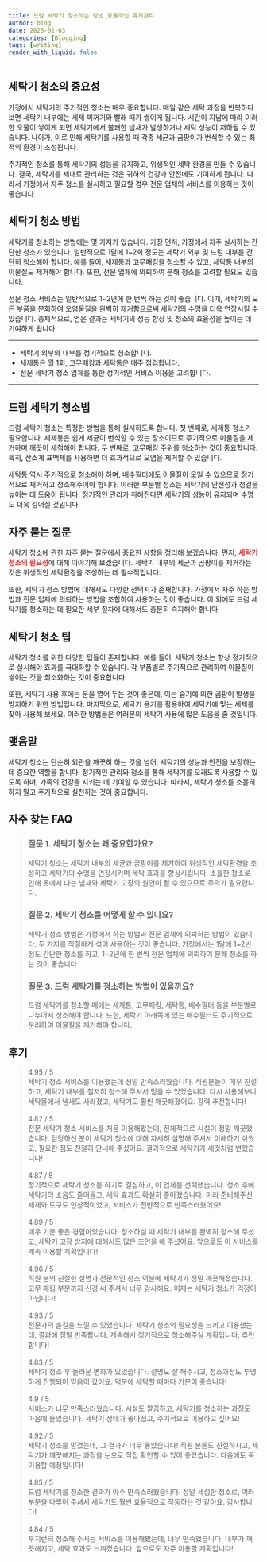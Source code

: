 ```yaml
---
title: 드럼 세탁기 청소하는 방법 효율적인 유지관리
author: bing
date: 2025-02-03
categories: [Blogging]
tags: [writing]
render_with_liquid: false
---
```



<h2 id='세탁기 청소의 중요성'>세탁기 청소의 중요성</h2>

<p>가정에서 세탁기의 주기적인 청소는 매우 중요합니다. 매일 같은 세탁 과정을 반복하다 보면 세탁기 내부에는 세제 찌꺼기와 빨래 때가 쌓이게 됩니다. 시간이 지남에 따라 이러한 오물이 쌓이게 되면 세탁기에서 불쾌한 냄새가 발생하거나 세탁 성능이 저하될 수 있습니다. 나아가, 이로 인해 세탁기를 사용할 때 각종 세균과 곰팡이가 번식할 수 있는 최적의 환경이 조성됩니다.</p>

<p>주기적인 청소를 통해 세탁기의 성능을 유지하고, 위생적인 세탁 환경을 만들 수 있습니다. 결국, 세탁기를 제대로 관리하는 것은 귀하의 건강과 안전에도 기여하게 됩니다. 따라서 가정에서 자주 청소를 실시하고 필요할 경우 전문 업체의 서비스를 이용하는 것이 좋습니다.</p>

<h2 id='세탁기 청소 방법'>세탁기 청소 방법</h2>

<p>세탁기를 청소하는 방법에는 몇 가지가 있습니다. 가장 먼저, 가정에서 자주 실시하는 간단한 청소가 있습니다. 일반적으로 1달에 1~2회 정도는 세탁기 외부 및 드럼 내부를 간단히 청소해야 합니다. 예를 들어, 세제통과 고무패킹을 청소할 수 있고, 세탁통 내부의 이물질도 제거해야 합니다. 또한, 전문 업체에 의뢰하여 분해 청소를 고려할 필요도 있습니다.</p>

<p>전문 청소 서비스는 일반적으로 1~2년에 한 번씩 하는 것이 좋습니다. 이때, 세탁기의 모든 부품을 분회하여 오염물질을 완벽히 제거함으로써 세탁기의 수명을 더욱 연장시킬 수 있습니다. 총체적으로, 얻은 결과는 세탁기의 성능 향상 및 청소의 효율성을 높이는 데 기여하게 됩니다.</p>

<hr />

<ul>
    <li>세탁기 외부와 내부를 정기적으로 청소합니다.</li>
    <li>세제통은 월 1회, 고무패킹과 세탁통은 매주 점검합니다.</li>
    <li>전문 세탁기 청소 업체를 통한 정기적인 서비스 이용을 고려합니다.</li>
</ul>

<hr />

<h2 id='드럼 세탁기 청소법'>드럼 세탁기 청소법</h2>

<p>드럼 세탁기 청소는 특정한 방법을 통해 실시하도록 합니다. 첫 번째로, 세제통 청소가 필요합니다. 세제통은 쉽게 세균이 번식할 수 있는 장소이므로 주기적으로 이물질을 제거하며 깨끗이 세척해야 합니다. 두 번째로, 고무패킹 주위를 청소하는 것이 중요합니다. 특히, 산소계 표백제를 사용하면 더 효과적으로 오염을 제거할 수 있습니다.</p>

<p>세탁통 역시 주기적으로 청소해야 하며, 배수필터에도 이물질이 모일 수 있으므로 정기적으로 제거하고 청소해주어야 합니다. 이러한 부분별 청소는 세탁기의 안전성과 청결을 높이는 데 도움이 됩니다. 정기적인 관리가 취해진다면 세탁기의 성능이 유지되며 수명도 더욱 길어질 것입니다.</p>

<h2 id='자주 묻는 질문'>자주 묻는 질문</h2>

<p>세탁기 청소에 관한 자주 묻는 질문에서 중요한 사항을 정리해 보겠습니다. 먼저, <b><span style="color: #ee2323;">세탁기 청소의 필요성</span></b>에 대해 이야기해 보겠습니다. 세탁기 내부의 세균과 곰팡이를 제거하는 것은 위생적인 세탁환경을 조성하는 데 필수적입니다.</p>

<p>또한, 세탁기 청소 방법에 대해서도 다양한 선택지가 존재합니다. 가정에서 자주 하는 방법과 전문 업체에 의뢰하는 방법을 조합하여 사용하는 것이 좋습니다. 이 외에도 드럼 세탁기를 청소하는 데 필요한 세부 절차에 대해서도 충분히 숙지해야 합니다.</p>

<h2 id='세탁기 청소 팁'>세탁기 청소 팁</h2>

<p>세탁기 청소를 위한 다양한 팁들이 존재합니다. 예를 들어, 세탁기 청소는 항상 정기적으로 실시해야 효과를 극대화할 수 있습니다. 각 부품별로 주기적으로 관리하여 이물질이 쌓이는 것을 최소화하는 것이 중요합니다.</p>

<p>또한, 세탁기 사용 후에는 문을 열어 두는 것이 좋은데, 이는 습기에 의한 곰팡이 발생을 방지하기 위한 방법입니다. 마지막으로, 세탁기 용기를 활용하여 세탁기에 맞는 세제를 찾아 사용해 보세요. 이러한 방법들은 여러분의 세탁기 사용에 많은 도움을 줄 것입니다.</p>

<h2 id='맺음말'>맺음말</h2>

<p>세탁기 청소는 단순히 외관을 깨끗히 하는 것을 넘어, 세탁기의 성능과 안전을 보장하는 데 중요한 역할을 합니다. 정기적인 관리와 청소를 통해 세탁기를 오래도록 사용할 수 있도록 하며, 가족의 건강을 지키는 데 기여할 수 있습니다. 따라서, 세탁기 청소를 소홀히하지 말고 주기적으로 실천하는 것이 중요합니다. </p>


<h2 id='자주_찾는_FAQ'>자주 찾는 FAQ</h2>
<div itemscope="" itemtype="https://schema.org/FAQPage"> 
<blockquote> 
<div itemscope="" itemprop="mainEntity" itemtype="https://schema.org/Question"> 
<h3 itemprop="name">질문 1. 세탁기 청소는 왜 중요한가요?</h3> 
<div itemscope="" itemprop="acceptedAnswer" itemtype="https://schema.org/Answer"> 
<span itemprop="text"> 
<p>세탁기 청소는 세탁기 내부의 세균과 곰팡이를 제거하여 위생적인 세탁환경을 조성하고 세탁기의 수명을 연장시키며 세탁 효과를 향상시킵니다. 소홀한 청소로 인해 옷에서 나는 냄새와 세탁기 고장의 원인이 될 수 있으므로 주의가 필요합니다.</p> 
</span> 
</div> 
</div> 

<div itemscope="" itemprop="mainEntity" itemtype="https://schema.org/Question"> 
<h3 itemprop="name">질문 2. 세탁기 청소를 어떻게 할 수 있나요?</h3> 
<div itemscope="" itemprop="acceptedAnswer" itemtype="https://schema.org/Answer"> 
<span itemprop="text"> 
<p>세탁기 청소 방법은 가정에서 하는 방법과 전문 업체에 의뢰하는 방법이 있습니다. 두 가지를 적절하게 섞어 사용하는 것이 좋습니다. 가정에서는 1달에 1~2번 정도 간단한 청소를 하고, 1~2년에 한 번씩 전문 업체에 의뢰하여 분해 청소를 하는 것이 좋습니다.</p> 
</span> 
</div> 
</div> 

<div itemscope="" itemprop="mainEntity" itemtype="https://schema.org/Question"> 
<h3 itemprop="name">질문 3. 드럼 세탁기를 청소하는 방법이 있을까요?</h3> 
<div itemscope="" itemprop="acceptedAnswer" itemtype="https://schema.org/Answer"> 
<span itemprop="text"> 
<p>드럼 세탁기를 청소할 때에는 세제통, 고무패킹, 세탁통, 배수필터 등을 부분별로 나누어서 청소해야 합니다. 또한, 세탁기 아래쪽에 있는 배수필터도 주기적으로 분리하여 이물질을 제거해야 합니다.</p> 
</span> 
</div> 
</div> 

</blockquote> 
</div>
<h2 id='후기'>후기</h2>
<div itemscope itemtype="https://schema.org/Product">
  <blockquote>
  <div itemprop="review" itemscope itemtype="https://schema.org/Review">
      <div itemprop="reviewRating" itemscope itemtype="https://schema.org/Rating"> <span itemprop="ratingValue">4.95</span> / <span itemprop="bestRating">5</span> </div>
      <span itemprop="reviewBody">세탁기 청소 서비스를 이용했는데 정말 만족스러웠습니다. 직원분들이 매우 친절하고, 세탁기 내부를 철저히 청소해 주셔서 믿을 수 있었습니다. 다시 사용해보니 세탁물에서 냄새도 사라졌고, 세탁기도 훨씬 깨끗해졌어요. 강력 추천합니다!</span>
  </div>
  <br>
  <div itemprop="review" itemscope itemtype="https://schema.org/Review">
      <div itemprop="reviewRating" itemscope itemtype="https://schema.org/Rating"> <span itemprop="ratingValue">4.82</span> / <span itemprop="bestRating">5</span> </div>
      <span itemprop="reviewBody">전문 세탁기 청소 서비스를 처음 이용해봤는데, 전체적으로 시설이 정말 깨끗했습니다. 담당하신 분이 세탁기 청소에 대해 자세히 설명해 주셔서 이해하기 쉬웠고, 필요한 점도 친절히 안내해 주셨어요. 결과적으로 세탁기가 새것처럼 변했습니다!</span>
  </div>
  <br>
  <div itemprop="review" itemscope itemtype="https://schema.org/Review">
      <div itemprop="reviewRating" itemscope itemtype="https://schema.org/Rating"> <span itemprop="ratingValue">4.87</span> / <span itemprop="bestRating">5</span> </div>
      <span itemprop="reviewBody">정기적으로 세탁기 청소를 하기로 결심하고, 이 업체를 선택했습니다. 청소 후에 세탁기의 소음도 줄어들고, 세탁 효과도 확실히 좋아졌습니다. 미리 준비해주신 세제와 도구도 인상적이었고, 서비스가 전반적으로 만족스러웠어요!</span>
  </div>
  <br>
  <div itemprop="review" itemscope itemtype="https://schema.org/Review">
      <div itemprop="reviewRating" itemscope itemtype="https://schema.org/Rating"> <span itemprop="ratingValue">4.89</span> / <span itemprop="bestRating">5</span> </div>
      <span itemprop="reviewBody">매우 기분 좋은 경험이었습니다. 청소하실 때 세탁기 내부를 완벽히 청소해 주셨고, 세탁기 고장 방지에 대해서도 많은 조언을 해 주셨어요. 앞으로도 이 서비스를 계속 이용할 계획입니다!</span>
  </div>
  <br>
  <div itemprop="review" itemscope itemtype="https://schema.org/Review">
      <div itemprop="reviewRating" itemscope itemtype="https://schema.org/Rating"> <span itemprop="ratingValue">4.96</span> / <span itemprop="bestRating">5</span> </div>
      <span itemprop="reviewBody">직원 분의 친절한 설명과 전문적인 청소 덕분에 세탁기가 정말 깨끗해졌습니다. 고무 패킹 부분까지 신경 써 주셔서 너무 감사해요. 이제는 세탁기 청소가 걱정이 아닙니다!</span>
  </div>
  <br>
  <div itemprop="review" itemscope itemtype="https://schema.org/Review">
      <div itemprop="reviewRating" itemscope itemtype="https://schema.org/Rating"> <span itemprop="ratingValue">4.93</span> / <span itemprop="bestRating">5</span> </div>
      <span itemprop="reviewBody">전문가의 손길을 느낄 수 있었습니다. 세탁기 청소의 필요성을 느끼고 이용했는데, 결과에 정말 만족합니다. 계속해서 정기적으로 청소해주실 계획입니다. 추천합니다!</span>
  </div>
  <br>
  <div itemprop="review" itemscope itemtype="https://schema.org/Review">
      <div itemprop="reviewRating" itemscope itemtype="https://schema.org/Rating"> <span itemprop="ratingValue">4.83</span> / <span itemprop="bestRating">5</span> </div>
      <span itemprop="reviewBody">세탁기 청소 후 놀라운 변화가 있었습니다. 설명도 잘 해주시고, 청소과정도 투명하게 진행되어 믿음이 갔어요. 덕분에 세탁할 때마다 기분이 좋습니다!</span>
  </div>
  <br>
  <div itemprop="review" itemscope itemtype="https://schema.org/Review">
      <div itemprop="reviewRating" itemscope itemtype="https://schema.org/Rating"> <span itemprop="ratingValue">4.9</span> / <span itemprop="bestRating">5</span> </div>
      <span itemprop="reviewBody">서비스가 너무 만족스러웠습니다. 시설도 깔끔하고, 세탁기를 청소하는 과정도 마음에 들었습니다. 세탁기 상태가 좋아졌고, 주기적으로 이용하고 싶어요!</span>
  </div>
  <br>
  <div itemprop="review" itemscope itemtype="https://schema.org/Review">
      <div itemprop="reviewRating" itemscope itemtype="https://schema.org/Rating"> <span itemprop="ratingValue">4.92</span> / <span itemprop="bestRating">5</span> </div>
      <span itemprop="reviewBody">세탁기 청소를 맡겼는데, 그 결과가 너무 좋았습니다! 직원 분들도 친절하시고, 세탁기가 깨끗해지는 과정을 눈으로 직접 확인할 수 있어 좋았습니다. 다음에도 꼭 이용할 예정입니다!</span>
  </div>
  <br>
  <div itemprop="review" itemscope itemtype="https://schema.org/Review">
      <div itemprop="reviewRating" itemscope itemtype="https://schema.org/Rating"> <span itemprop="ratingValue">4.85</span> / <span itemprop="bestRating">5</span> </div>
      <span itemprop="reviewBody">드럼 세탁기를 청소한 결과가 아주 만족스러웠습니다. 정말 세심한 청소로, 여러 부분을 다루어 주셔서 세탁기도 훨씬 효율적으로 작동하는 것 같아요. 감사합니다!</span>
  </div>
  <br>
  <div itemprop="review" itemscope itemtype="https://schema.org/Review">
      <div itemprop="reviewRating" itemscope itemtype="https://schema.org/Rating"> <span itemprop="ratingValue">4.84</span> / <span itemprop="bestRating">5</span> </div>
      <span itemprop="reviewBody">부지런히 청소해 주시는 서비스를 이용해봤는데, 너무 만족했습니다. 내부가 깨끗해지고, 세탁 효과도 느껴졌습니다. 앞으로도 자주 이용할 계획입니다!</span>
  </div>
  </blockquote>
</div>
